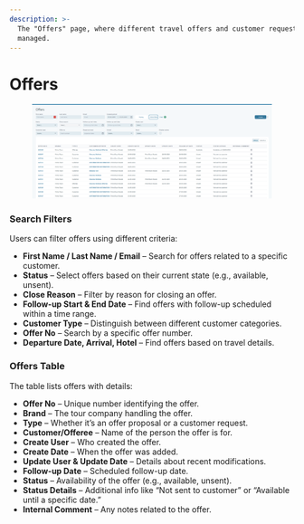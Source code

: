 ```yaml
---
description: >-
  The "Offers" page, where different travel offers and customer requests are
  managed.
---
```


# Offers

<figure><img src="../.gitbook/assets/image (28) (1).png" alt=""><figcaption></figcaption></figure>

### &#x20;**Search Filters**&#x20;

Users can filter offers using different criteria:

* **First Name / Last Name / Email** – Search for offers related to a specific customer.
* **Status** – Select offers based on their current state (e.g., available, unsent).
* **Close Reason** – Filter by reason for closing an offer.
* **Follow-up Start & End Date** – Find offers with follow-up scheduled within a time range.
* **Customer Type** – Distinguish between different customer categories.
* **Offer No** – Search by a specific offer number.
* **Departure Date, Arrival, Hotel** – Find offers based on travel details.

### **Offers Table**&#x20;

The table lists offers with details:

* **Offer No** – Unique number identifying the offer.
* **Brand** – The tour company handling the offer.
* **Type** – Whether it’s an offer proposal or a customer request.
* **Customer/Offeree** – Name of the person the offer is for.
* **Create User** – Who created the offer.
* **Create Date** – When the offer was added.
* **Update User & Update Date** – Details about recent modifications.
* **Follow-up Date** – Scheduled follow-up date.
* **Status** – Availability of the offer (e.g., available, unsent).
* **Status Details** – Additional info like “Not sent to customer” or “Available until a specific date.”
* **Internal Comment** – Any notes related to the offer.

####
